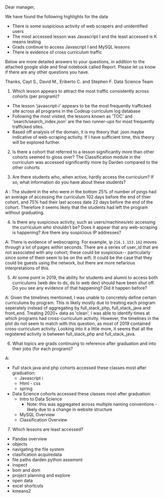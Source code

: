 Dear manager, 

We have found the following highlights for the data
- There is some suspicious activity of web scrapers and unidentified users
- The most accessed lesson was Javascript I and the least accessed is K means testing
- Grads continue to access Javascript I and MySQL lessons
- There is evidence of cross curriculum traffic

Below are more detailed answers to your questions, in addition to the attached google slide and final notebook called Report.  Please let us know if there are any other questions you have.

Thanks, 
Cayt S., David M., Eriberto C. and Stephen F.
Data Science Team

1. Which lesson appears to attract the most traffic consistently across cohorts (per program)?
- The lesson 'javascript-i' appears to be the most frequently trafficked site across all programs in the Codeup curriculum log database
- Following the most visited, the lessons known as 'TOC' and 'search/search_index.json' are the two runner-ups for most frequently trafficked sites.
- Based off analysis of the domain, it is my theory that .json maybe indicative of web-scraping activity. If I have sufficient time, this theory will be explored further.

2. Is there a cohort that referred to a lesson significantly more than other cohorts seemed to gloss over?
The Classification module in the curriculum was accessed significantly more by Darden compared to the other cohorts

3. Are there students who, when active, hardly access the curriculum? If so, what information do you have about these students?

A : The student in the who were in the bottom 25% of number of pings had an average of accessing the curriculum 102 days before the end of thier cohort, and 75% had their last access date 22 days before the end of the cohort.  Therefore it seems likely that the students had left the program without graduating.

4. Is there any suspicious activity, such as users/machines/etc accessing the curriculum who shouldn’t be? Does it appear that any web-scraping is happening? Are there any suspicious IP addresses?

A:  There is evidence of webscraping.  For example, ip `216.1.153.162` moves through a lot of pages within seconds.  There are a series of user_id that are not associated with any cohort; these could be suspicious-- particularly since some of them seem to be on the wifi.  It could be the case that they could be guests using the network, but there are more nefarious interpretations of this.

5. At some point in 2019, the ability for students and alumni to access both curriculums (web dev to ds, ds to web dev) should have been shut off. Do you see any evidence of that happening? Did it happen before?

A: Given the timelines mentioned, I was unable to concretely define certain curriculums by program.  This is likely mostly due to treating each program seperately instead of aggregating by full_stack_php, full_stack_java and front_end.  Treating 2020+ data as 'clean', I was able to identify times at which programs had cross-curriculum activity. However, the timelines in the plot do not seem to match with this question, as most of 2019 contained cross-curriculum activity.  Looking into it a little more, it seems that all the registered activity is between full_stack_php and full_stack_java.

6. What topics are grads continuing to reference after graduation and into their jobs (for each program)?

A:
- Full stack java and php cohorts accessed these classes most after graduation:
  - Javascript i
  - Html - css
  - spring
- Data Science cohorts accessed these classes most after graduation:
  - Intro to Data Science
    - Note: this was aggregated across multiple naming conventions - likely due to a change in website structure
  - MySQL Overview
  - Classification Overview

7. Which lessons are least accessed?
- Pandas overview
- objects
- navigating the file system
- clasification acquiredata
- file paths darden python assement
- inspect
- bom and dom
- project planning and explore 
- open data
- excel shortcuts
- kmeans2